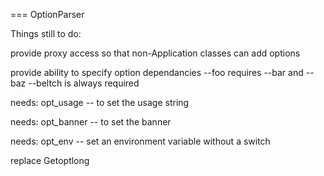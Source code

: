 === OptionParser

Things still to do:

provide proxy access so that non-Application classes can add options

provide ability to specify option dependancies
--foo requires --bar and --baz
--beltch is always required

needs: opt_usage -- to set the usage string

needs: opt_banner -- to set the banner

needs: opt_env -- set an environment variable without a switch

replace Getoptlong
